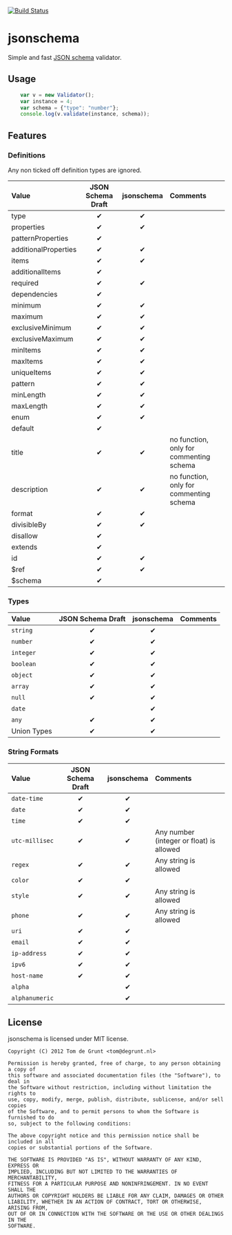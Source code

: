 [![Build Status](https://secure.travis-ci.org/tdegrunt/jsonschema.png)](http://travis-ci.org/tdegrunt/jsonschema)

# jsonschema

Simple and fast [JSON schema](http://tools.ietf.org/html/draft-zyp-json-schema-03) validator.

## Usage
```javascript
	var v = new Validator();
	var instance = 4;
	var schema = {"type": "number"};
	console.log(v.validate(instance, schema));
```

## Features

### Definitions

Any non ticked off definition types are ignored.

| Value | JSON Schema Draft | jsonschema | Comments |
|:------|:-----------------:|:----------:|:---------|
| type  | ✔ | ✔ |
| properties | ✔ | ✔ |
| patternProperties  | ✔ |   |
| additionalProperties | ✔ | ✔ |
| items  | ✔ | ✔ |
| additionalItems  | ✔ |   |
| required | ✔ | ✔ |
| dependencies | ✔ |   |
| minimum  | ✔ | ✔ |
| maximum  | ✔ | ✔ |
| exclusiveMinimum | ✔ | ✔ |
| exclusiveMaximum | ✔ | ✔ |
| minItems | ✔ | ✔ |
| maxItems | ✔ | ✔ |
| uniqueItems  | ✔ | ✔ |
| pattern  | ✔ | ✔ |
| minLength  | ✔ | ✔ |
| maxLength  | ✔ | ✔ |
| enum | ✔ | ✔ |
| default  | ✔ |   |
| title  | ✔ | ✔ | no function, only for commenting schema
| description  | ✔ | ✔ | no function, only for commenting schema
| format | ✔ | ✔ |
| divisibleBy  | ✔ | ✔ |
| disallow | ✔ |   |
| extends  | ✔ |   |
| id | ✔ | ✔ |
| $ref | ✔ | ✔ |
| $schema  | ✔ |  |

### Types

| Value | JSON Schema Draft | jsonschema | Comments |
|:------|:-----------------:|:----------:|:---------|
| `string` | ✔ | ✔ |
| `number` | ✔ | ✔ |
| `integer` | ✔ | ✔ |
| `boolean` | ✔ | ✔ |
| `object` | ✔ | ✔ |
| `array` | ✔ | ✔ |
| `null` | ✔ | ✔ |
| `date` |   | ✔ |
| `any` | ✔ | ✔ |
|  Union Types | ✔ | ✔ |

### String Formats

| Value | JSON Schema Draft | jsonschema | Comments |
|:------|:-----------------:|:----------:|:---------|
| `date-time` | ✔ | ✔ |
| `date` | ✔ | ✔ |
| `time` | ✔ | ✔ |
| `utc-millisec` | ✔ | ✔ | Any number (integer or float) is allowed
| `regex` | ✔ | ✔ | Any string is allowed
| `color` | ✔ | ✔ |
| `style` | ✔ | ✔ | Any string is allowed
| `phone` | ✔ | ✔ | Any string is allowed
| `uri` | ✔ | ✔ |
| `email` | ✔ | ✔ |
| `ip-address` | ✔ | ✔ |
| `ipv6` | ✔ | ✔ |
| `host-name` | ✔ | ✔ |
| `alpha` |   | ✔ |
| `alphanumeric` |   | ✔ |

## License

jsonschema is licensed under MIT license.

	Copyright (C) 2012 Tom de Grunt <tom@degrunt.nl>

	Permission is hereby granted, free of charge, to any person obtaining a copy of
	this software and associated documentation files (the "Software"), to deal in
	the Software without restriction, including without limitation the rights to
	use, copy, modify, merge, publish, distribute, sublicense, and/or sell copies
	of the Software, and to permit persons to whom the Software is furnished to do
	so, subject to the following conditions:

	The above copyright notice and this permission notice shall be included in all
	copies or substantial portions of the Software.

	THE SOFTWARE IS PROVIDED "AS IS", WITHOUT WARRANTY OF ANY KIND, EXPRESS OR
	IMPLIED, INCLUDING BUT NOT LIMITED TO THE WARRANTIES OF MERCHANTABILITY,
	FITNESS FOR A PARTICULAR PURPOSE AND NONINFRINGEMENT. IN NO EVENT SHALL THE
	AUTHORS OR COPYRIGHT HOLDERS BE LIABLE FOR ANY CLAIM, DAMAGES OR OTHER
	LIABILITY, WHETHER IN AN ACTION OF CONTRACT, TORT OR OTHERWISE, ARISING FROM,
	OUT OF OR IN CONNECTION WITH THE SOFTWARE OR THE USE OR OTHER DEALINGS IN THE
	SOFTWARE.
